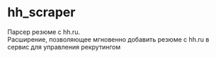 # hh_scraper
Парсер резюме с hh.ru.  
Расширение, позволяющее мгновенно добавить резюме с hh.ru в сервис для управления рекрутингом
